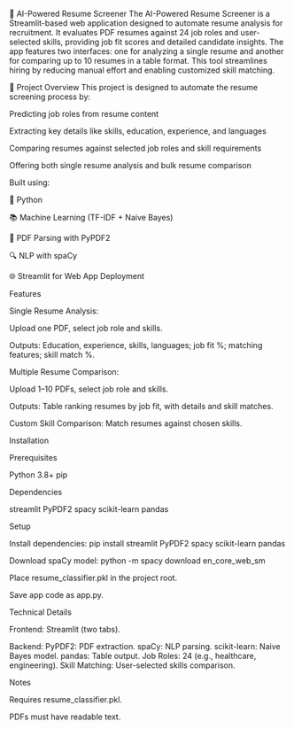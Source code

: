 🧠 AI-Powered Resume Screener
The AI-Powered Resume Screener is a Streamlit-based web application designed to automate resume analysis for recruitment. 
It evaluates PDF resumes against 24 job roles and user-selected skills, providing job fit scores and detailed candidate insights.
The app features two interfaces: one for analyzing a single resume and another for comparing up to 10 resumes in a table format. 
This tool streamlines hiring by reducing manual effort and enabling customized skill matching.

🚀     Project Overview
This project is designed to automate the resume screening process by:

Predicting job roles from resume content

Extracting key details like skills, education, experience, and languages

Comparing resumes against selected job roles and skill requirements

Offering both single resume analysis and bulk resume comparison

Built using:

🐍   Python

📚   Machine Learning (TF-IDF + Naive Bayes)

📄 PDF Parsing with PyPDF2

🔍 NLP with spaCy

🌐 Streamlit for Web App Deployment


Features



Single Resume Analysis:


Upload one PDF, select job role and skills.

Outputs: Education, experience, skills, languages; job fit %; matching features; skill match %.



Multiple Resume Comparison:


Upload 1–10 PDFs, select job role and skills.

Outputs: Table ranking resumes by job fit, with details and skill matches.

Custom Skill Comparison: Match resumes against chosen skills.



Installation

Prerequisites

Python 3.8+
pip

Dependencies

streamlit
PyPDF2
spacy
scikit-learn
pandas


Setup

Install dependencies: pip install streamlit PyPDF2 spacy scikit-learn pandas

Download spaCy model: python -m spacy download en_core_web_sm

Place resume_classifier.pkl in the project root.

Save app code as app.py.


Technical Details


Frontend: Streamlit (two tabs).

Backend:
PyPDF2: PDF extraction.
spaCy: NLP parsing.
scikit-learn: Naive Bayes model.
pandas: Table output.
Job Roles: 24 (e.g., healthcare, engineering).
Skill Matching: User-selected skills comparison.


Notes

Requires resume_classifier.pkl.

PDFs must have readable text.


